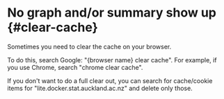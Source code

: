 # No graph and/or summary show up {#clear-cache}

Sometimes you need to clear the cache on your browser.

To do this, search Google: "{browser name} clear cache".
For example, if you use Chrome, search "chrome clear cache".

If you don't want to do a full clear out, you can search for cache/cookie items for "lite.docker.stat.auckland.ac.nz" and delete only those.
